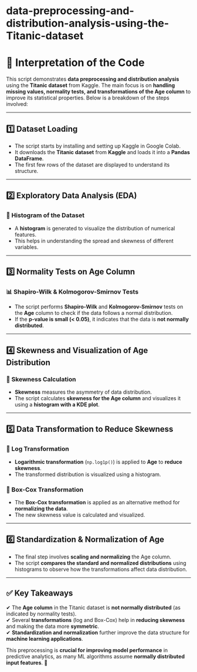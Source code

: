 # data-preprocessing-and-distribution-analysis-using-the-Titanic-dataset
# 📌 Interpretation of the Code  

This script demonstrates **data preprocessing and distribution analysis** using the **Titanic dataset** from Kaggle. The main focus is on **handling missing values, normality tests, and transformations of the Age column** to improve its statistical properties. Below is a breakdown of the steps involved:  

---

## 1️⃣ Dataset Loading  

- The script starts by installing and setting up Kaggle in Google Colab.  
- It downloads the **Titanic dataset** from **Kaggle** and loads it into a **Pandas DataFrame**.  
- The first few rows of the dataset are displayed to understand its structure.  

---

## 2️⃣ Exploratory Data Analysis (EDA)  

### 🔹 Histogram of the Dataset  
- A **histogram** is generated to visualize the distribution of numerical features.  
- This helps in understanding the spread and skewness of different variables.  

---

## 3️⃣ Normality Tests on Age Column  

### 📊 Shapiro-Wilk & Kolmogorov-Smirnov Tests  
- The script performs **Shapiro-Wilk** and **Kolmogorov-Smirnov** tests on the **Age** column to check if the data follows a normal distribution.  
- If the **p-value is small (< 0.05)**, it indicates that the data is **not normally distributed**.  

---

## 4️⃣ Skewness and Visualization of Age Distribution  

### 📌 Skewness Calculation  
- **Skewness** measures the asymmetry of data distribution.  
- The script calculates **skewness for the Age column** and visualizes it using a **histogram with a KDE plot**.  

---

## 5️⃣ Data Transformation to Reduce Skewness  

### 🔹 Log Transformation  
- **Logarithmic transformation** (`np.log1p()`) is applied to **Age** to **reduce skewness**.  
- The transformed distribution is visualized using a histogram.  

### 🔹 Box-Cox Transformation  
- The **Box-Cox transformation** is applied as an alternative method for **normalizing the data**.  
- The new skewness value is calculated and visualized.  

---

## 6️⃣ Standardization & Normalization of Age  

- The final step involves **scaling and normalizing** the Age column.  
- The script **compares the standard and normalized distributions** using histograms to observe how the transformations affect data distribution.  

---

## ✅ Key Takeaways  

✔ The **Age column** in the Titanic dataset is **not normally distributed** (as indicated by normality tests).  
✔ Several **transformations** (log and Box-Cox) help in **reducing skewness** and making the data more **symmetric**.  
✔ **Standardization and normalization** further improve the data structure for **machine learning applications**.  

This preprocessing is **crucial for improving model performance** in predictive analytics, as many ML algorithms assume **normally distributed input features**. 🚀
